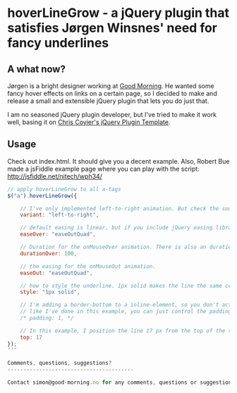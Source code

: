 hoverLineGrow - a jQuery plugin that satisfies Jørgen Winsnes' need for fancy underlines
========================================================================================

A what now?
--------------------------------------

Jørgen is a bright designer working at [Good Morning](http://www.good-morning.no). He wanted some fancy hover
effects on links on a certain page, so I decided to make and release a small and extensible jQuery plugin that
lets you do just that. 

I am no seasoned jQuery plugin developer, but I've tried to make it work well, basing it on [Chris Coyier's 
jQuery Plugin Template](http://css-tricks.com/snippets/jquery/jquery-plugin-template/).

Usage
--------------------------------------

Check out index.html. It should give you a decent example. Also, Robert Bue made a jsFiddle example page where 
you can play with the script: http://jsfiddle.net/nitech/wph34/

```javascript
// apply hoverLineGrow to all a-tags
$("a").hoverLineGrow({

	// I've only implemented left-to-right animation. But check the source. It's easy to implement more.
	variant: "left-to-right",

	// default easing is linear, but if you include jQuery easing library or similar, apply whatever easing here.
	easeOver: "easeOutQuad",

	// Duration for the onMouseOver animation. There is also an durationOut property. 
	durationOver: 100,

	// the easing for the onMouseOut animation.
	easeOut: "easeOutQuad",

	// how to style the underline. 1px solid makes the line the same color as the link. 
	style: "1px solid",

	// I'm adding a border-bottom to a inline-element, so you don't actually need to position the line statically
	// like I've done in this example, you can just control the padding from the text to the line. 
	/* padding: 1, */

	// In this example, I position the line 17 px from the top of the text.
	top: 17
});
´´´

Comments, questions, suggestions?
----------------------------------------

Contact simon@good-morning.no for any comments, questions or suggestions. 